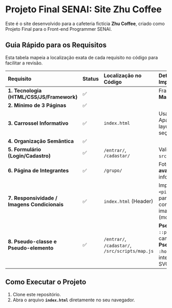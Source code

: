 # Projeto Final SENAI: Site Zhu Coffee

Este é o site desenvolvido para a cafeteria fictícia **Zhu Coffee**, criado como Projeto Final para o Front-end Programmer SENAI.

## Guia Rápido para os Requisitos

Esta tabela mapeia a localização exata de cada requisito no código para facilitar a revisão.

| Requisito | Status | Localização no Código | Detalhes da Implementação |
| :--- | :--- | :--- | :--- |
| **1. Tecnologia (HTML/CSS/JS/Framework)** | ✅ | | Framework: **MasterCSS**. |
| **2. Mínimo de 3 Páginas** | ✅ 
| **3. Carrossel Informativo** | ✅ | `index.html` | Usa **Swiper.js**. Aparece apenas no layout mobile, na seção de produtos. |
| **4. Organização Semântica** | ✅ |
| **5. Formulário (Login/Cadastro)** | ✅ | `/entrar/`, `/cadastar/` | Validação em `src/scripts/cadastrar`. |
| **6. Página de Integrantes** | ✅ | `/grupo/` | Fotos em formato **avatar** com informações ao lado. |
| **7. Responsividade / Imagens Condicionais** | ✅ | `index.html` (Header) | Implementação de `<picture>` e `<source>` para carregamento condicional de imagens (mobile/desktop). |
| **8. Pseudo-classe e Pseudo-elemento** | ✅ | `/entrar/`, `/cadastar/`, `/src/scripts/map.js` | **Pseudo-elemento:** `::placeholder` nos campos de input. **Pseudo-classe:** `:hover` para interatividade no mapa SVG. |

## Como Executar o Projeto

1.  Clone este repositório.
2.  Abra o arquivo **`index.html`** diretamente no seu navegador.